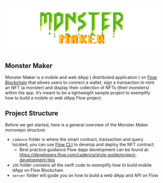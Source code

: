 ![banner](./assets/banner.png)

## Monster Maker

Monster Maker is a mobile and web dApp ( distributed application ) on [Flow Blockchain](https://onflow.org) that allows users to connect a wallet, sign a transaction to mint an NFT (a monster) and display their collection of NFTs (their monsters) within the app. It’s meant to be a lightweight sample project to exemplify how to build a mobile or web dApp Flow project.

## Project Structure

Before we get started, here is a general overview of the Monster Maker monorepo structure.

- `cadence` folder is where the smart contract, transaction and query located, you can use [Flow CLI](https://developers.flow.com/tools/emulator/index) to develop and deploy the NFT contract.
  - Best practice guidance Flow dapp development can be found at: https://developers.flow.com/cadence/style-guide/project-development-tips
- `iOS` folder contains all the swift code to exemplify how to build mobile dApp on Flow Blockchain
- `server` folder will guide you on how to build a web dApp and API on Flow
